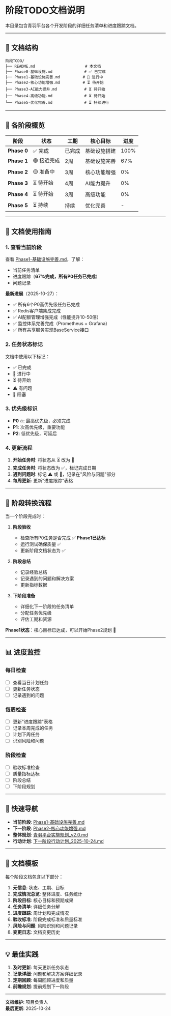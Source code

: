 # 阶段TODO文档说明

本目录包含青羽平台各个开发阶段的详细任务清单和进度跟踪文档。

---

## 📁 文档结构

```
阶段TODO/
├── README.md                      # 本文档
├── Phase0-基础设施.md              # ✅ 已完成
├── Phase1-基础设施完善.md          # 🔵 进行中
├── Phase2-核心功能增强.md          # ⏳ 待开始
├── Phase3-AI能力提升.md            # ⏳ 待开始
├── Phase4-高级功能.md              # ⏳ 待开始
└── Phase5-优化完善.md              # ⏳ 持续进行
```

---

## 🎯 各阶段概览

| 阶段 | 状态 | 工期 | 核心目标 | 进度 |
|------|------|------|---------|------|
| **Phase 0** | ✅ 完成 | 已完成 | 基础设施搭建 | 100% |
| **Phase 1** | 🟢 接近完成 | 2周 | 基础设施完善 | 67% |
| **Phase 2** | 🟡 准备中 | 3周 | 核心功能增强 | 0% |
| **Phase 3** | ⏳ 待开始 | 4周 | AI能力提升 | 0% |
| **Phase 4** | ⏳ 待开始 | 3周 | 高级功能 | 0% |
| **Phase 5** | ⏳ 持续 | 持续 | 优化完善 | - |

---

## 📖 文档使用指南

### 1. 查看当前阶段

查看 [Phase1-基础设施完善.md](./Phase1-基础设施完善.md)，了解：
- 当前任务清单
- 进度跟踪（**67%完成，所有P0任务已完成**）
- 问题记录

**最新进展**（2025-10-27）：
- ✅ 所有6个P0高优先级任务已完成
- ✅ Redis客户端集成完成
- ✅ AI配额管理增强完成（性能提升10-50倍）
- ✅ 监控体系完善完成（Prometheus + Grafana）
- ✅ 所有共享服务实现BaseService接口

### 2. 任务状态标记

文档中使用以下标记：
- ✅ 已完成
- 🔵 进行中
- ⏳ 待开始
- ⚠️ 有问题
- 🔴 阻塞

### 3. 优先级标识

- **P0** 🔥: 最高优先级，必须完成
- **P1**: 次高优先级，重要功能
- **P2**: 低优先级，可延后

### 4. 更新流程

1. **开始任务时**: 将状态从 ⏳ 改为 🔵
2. **完成任务时**: 将状态改为 ✅，标记完成日期
3. **遇到问题时**: 标记 ⚠️ 或 🔴，记录在"风险与问题"部分
4. **每周更新**: 更新"进度跟踪"表格

---

## 🔄 阶段转换流程

当一个阶段完成时：

1. **阶段验收**
   - 检查所有P0任务是否完成 ✅ **Phase1已达标**
   - 运行测试确保质量 ✅
   - 更新阶段文档状态为 ✅

2. **阶段总结**
   - 记录经验总结
   - 记录遇到的问题和解决方案
   - 更新指标数据

3. **下阶段准备**
   - 详细化下一阶段的任务清单
   - 分配任务优先级
   - 评估工期和资源

**Phase1状态**：核心目标已达成，可以开始Phase2规划 🎉

---

## 📊 进度监控

### 每日检查
- [ ] 查看当日计划任务
- [ ] 更新任务状态
- [ ] 记录遇到的问题

### 每周检查
- [ ] 更新"进度跟踪"表格
- [ ] 记录本周完成的任务
- [ ] 计划下周任务
- [ ] 识别风险和问题

### 阶段检查
- [ ] 验收标准检查
- [ ] 质量指标达标
- [ ] 阶段总结
- [ ] 下阶段规划

---

## 🎯 快速导航

- **当前阶段**: [Phase1-基础设施完善.md](./Phase1-基础设施完善.md)
- **下一阶段**: [Phase2-核心功能增强.md](./Phase2-核心功能增强.md)
- **整体规划**: [青羽平台实施规划_v2.0.md](../青羽平台实施规划_v2.0.md)
- **行动计划**: [下一阶段行动计划_2025-10-24.md](../下一阶段行动计划_2025-10-24.md)

---

## 📝 文档模板

每个阶段文档包含以下部分：

1. **元信息**: 状态、工期、目标
2. **完成情况总览**: 整体进度、任务统计
3. **阶段目标**: 核心目标和预期成果
4. **任务清单**: 详细任务分解
5. **进度跟踪**: 周计划和完成情况
6. **验收标准**: 阶段完成标准和质量标准
7. **风险与问题**: 风险识别和问题记录
8. **变更日志**: 文档变更历史

---

## 💡 最佳实践

1. **及时更新**: 每天更新任务状态
2. **记录详细**: 问题和解决方案详细记录
3. **定期回顾**: 每周回顾进度和质量
4. **前瞻规划**: 提前规划下一阶段

---

**文档维护**: 项目负责人  
**最后更新**: 2025-10-24

